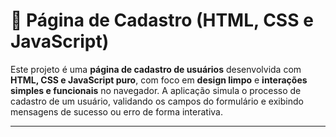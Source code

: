 # 📝 Página de Cadastro (HTML, CSS e JavaScript)

Este projeto é uma **página de cadastro de usuários** desenvolvida com **HTML, CSS e JavaScript puro**, com foco em **design limpo** e **interações simples e funcionais** no navegador.
A aplicação simula o processo de cadastro de um usuário, validando os campos do formulário e exibindo mensagens de sucesso ou erro de forma interativa.

---
